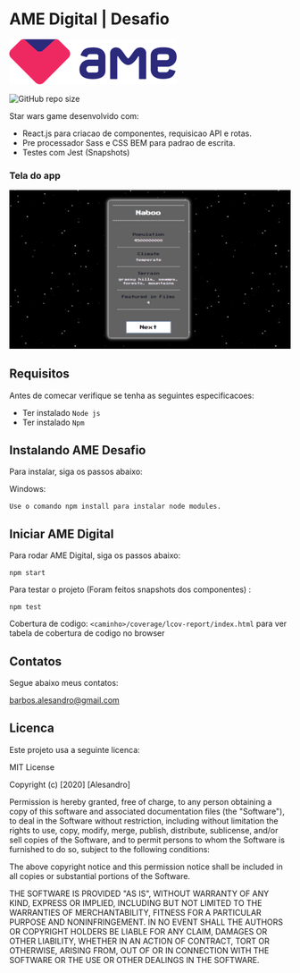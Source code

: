 # AME Digital | Desafio
![AME Digital](https://github.com/alesandrobarbosa/AME-Digital-Desafio/blob/master/src/view/img/ame-logo.png?raw=true)

![GitHub repo size](https://img.shields.io/github/languages/code-size/alesandrobarbosa/AME-Digital-Desafio)

Star wars game desenvolvido com:

<ul>
<li>React.js para criacao de componentes, requisicao API e rotas.</li>
<li>Pre processador Sass e CSS BEM para padrao de escrita.</li>
<li>Testes com Jest (Snapshots)</li>
</ul>

### Tela do app
![App](https://github.com/alesandrobarbosa/AME-Digital-Desafio/blob/master/src/view/img/screenshots/page3.png?raw=true)

## Requisitos

Antes de comecar verifique se tenha as seguintes especificacoes:

* Ter instalado `Node js`
* Ter instalado `Npm`

## Instalando AME Desafio

Para instalar, siga os passos abaixo:

Windows:
```
Use o comando npm install para instalar node modules.
```

## Iniciar AME Digital

Para rodar AME Digital, siga os passos abaixo:

```
npm start
```

Para testar o projeto (Foram feitos snapshots dos componentes) :

```
npm test 
```

Cobertura de codigo:
`<caminho>/coverage/lcov-report/index.html` para ver tabela de cobertura de codigo no browser

## Contatos

Segue abaixo meus contatos:

barbos.alesandro@gmail.com


## Licenca

Este projeto usa a seguinte licenca:

MIT License

Copyright (c) [2020] [Alesandro]

Permission is hereby granted, free of charge, to any person obtaining a copy
of this software and associated documentation files (the "Software"), to deal
in the Software without restriction, including without limitation the rights
to use, copy, modify, merge, publish, distribute, sublicense, and/or sell
copies of the Software, and to permit persons to whom the Software is
furnished to do so, subject to the following conditions:

The above copyright notice and this permission notice shall be included in all
copies or substantial portions of the Software.

THE SOFTWARE IS PROVIDED "AS IS", WITHOUT WARRANTY OF ANY KIND, EXPRESS OR
IMPLIED, INCLUDING BUT NOT LIMITED TO THE WARRANTIES OF MERCHANTABILITY,
FITNESS FOR A PARTICULAR PURPOSE AND NONINFRINGEMENT. IN NO EVENT SHALL THE
AUTHORS OR COPYRIGHT HOLDERS BE LIABLE FOR ANY CLAIM, DAMAGES OR OTHER
LIABILITY, WHETHER IN AN ACTION OF CONTRACT, TORT OR OTHERWISE, ARISING FROM,
OUT OF OR IN CONNECTION WITH THE SOFTWARE OR THE USE OR OTHER DEALINGS IN THE
SOFTWARE.
